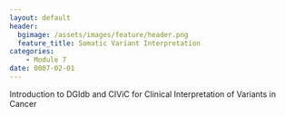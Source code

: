 ```yaml
---
layout: default
header:
  bgimage: /assets/images/feature/header.png
  feature_title: Somatic Variant Interpretation
categories:
    - Module 7
date: 0007-02-01
---
```


Introduction to DGIdb and CIViC for Clinical Interpretation of Variants in Cancer
